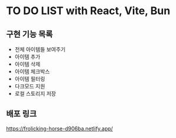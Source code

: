 # TO DO LIST with React, Vite, Bun

## 구현 기능 목록

- 전체 아이템들 보여주기
- 아이템 추가
- 아이템 삭제
- 아이템 체크박스
- 아이템 필터링
- 다크모드 지원
- 로컬 스토리지 저장

## 배포 링크

https://frolicking-horse-d906ba.netlify.app/

